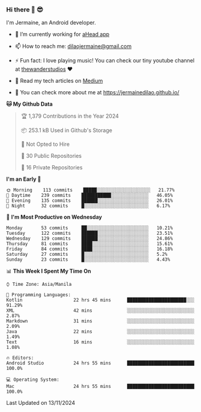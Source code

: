 ### Hi there 👋 😎
I'm Jermaine, an Android developer.

- 🔭 I’m currently working for [aHead app](https://www.ahead-app.com/)

- 📫 How to reach me: dilaojermaine@gmail.com

- ⚡ Fun fact: I love playing music! You can check our tiny youtube channel at [thewanderstudios](https://www.youtube.com/thewanderstudios) ♥️

- 📖 Read my tech articles on [Medium](https://jermainedilao.medium.com/)

- 👀 You can check more about me at https://jermainedilao.github.io/

<!--
**jermainedilao/jermainedilao** is a ✨ _special_ ✨ repository because its `README.md` (this file) appears on your GitHub profile.

Here are some ideas to get you started:

- 🔭 I’m currently working on ...
- 🌱 I’m currently learning ...
- 👯 I’m looking to collaborate on ...
- 🤔 I’m looking for help with ...
- 💬 Ask me about ...
- 📫 How to reach me: ...
- 😄 Pronouns: ...
- ⚡ Fun fact: ...
-->

<!--START_SECTION:waka-->
**🐱 My Github Data** 

> 🏆 1,379 Contributions in the Year 2024
 > 
> 📦 253.1 kB Used in Github's Storage 
 > 
> 🚫 Not Opted to Hire
 > 
> 📜 30 Public Repositories 
 > 
> 🔑 16 Private Repositories  
 > 
**I'm an Early 🐤** 

```text
🌞 Morning    113 commits    █████░░░░░░░░░░░░░░░░░░░░   21.77% 
🌆 Daytime    239 commits    ███████████░░░░░░░░░░░░░░   46.05% 
🌃 Evening    135 commits    ██████░░░░░░░░░░░░░░░░░░░   26.01% 
🌙 Night      32 commits     █░░░░░░░░░░░░░░░░░░░░░░░░   6.17%

```
📅 **I'm Most Productive on Wednesday** 

```text
Monday       53 commits     ██░░░░░░░░░░░░░░░░░░░░░░░   10.21% 
Tuesday      122 commits    ██████░░░░░░░░░░░░░░░░░░░   23.51% 
Wednesday    129 commits    ██████░░░░░░░░░░░░░░░░░░░   24.86% 
Thursday     81 commits     ████░░░░░░░░░░░░░░░░░░░░░   15.61% 
Friday       84 commits     ████░░░░░░░░░░░░░░░░░░░░░   16.18% 
Saturday     27 commits     █░░░░░░░░░░░░░░░░░░░░░░░░   5.2% 
Sunday       23 commits     █░░░░░░░░░░░░░░░░░░░░░░░░   4.43%

```


📊 **This Week I Spent My Time On** 

```text
⌚︎ Time Zone: Asia/Manila

💬 Programming Languages: 
Kotlin                   22 hrs 45 mins      ██████████████████████░░░   91.29% 
XML                      42 mins             ░░░░░░░░░░░░░░░░░░░░░░░░░   2.87% 
Markdown                 31 mins             ░░░░░░░░░░░░░░░░░░░░░░░░░   2.09% 
Java                     22 mins             ░░░░░░░░░░░░░░░░░░░░░░░░░   1.49% 
Text                     16 mins             ░░░░░░░░░░░░░░░░░░░░░░░░░   1.08%

🔥 Editors: 
Android Studio           24 hrs 55 mins      █████████████████████████   100.0%

💻 Operating System: 
Mac                      24 hrs 55 mins      █████████████████████████   100.0%

```


 Last Updated on 13/11/2024
<!--END_SECTION:waka-->
